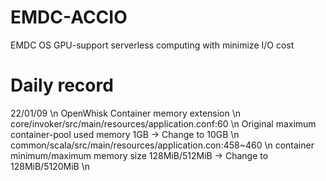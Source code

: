# EMDC-ACCIO
EMDC OS GPU-support serverless computing with minimize I/O cost

# Daily record
22/01/09 \n
OpenWhisk Container memory extension \n
core/invoker/src/main/resources/application.conf:60 \n
Original maximum container-pool used memory 1GB -> Change to 10GB \n
common/scala/src/main/resources/application.con:458~460 \n
container minimum/maximum memory size 128MiB/512MiB -> Change to 128MiB/5120MiB \n

